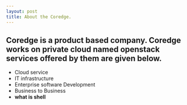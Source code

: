 ```yaml
---
layout: post
title: About the Coredge.
---
```

Coredge is a product based company.
Coredge works on private cloud named openstack
services offered by them are given below.
---
- Cloud service
- IT infrastructure
- Enterprise software Development
- Business to Business
- **what is shell**

